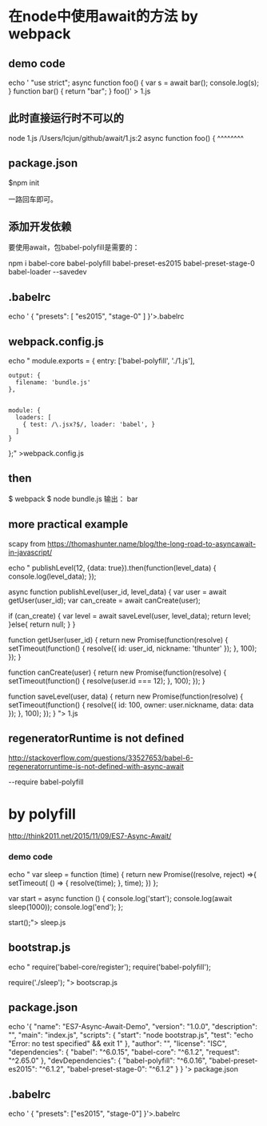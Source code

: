 # 在node中使用await的方法 by webpack

## demo code

echo '
  "use strict";
  async function foo() {
    var s = await bar();
    console.log(s);
  }
  function bar() {
    return "bar";
  }
  foo()' > 1.js

  
  

## 此时直接运行时不可以的

  node 1.js
  /Users/lcjun/github/await/1.js:2
    async function foo() {
          ^^^^^^^^

## package.json

  $npm init 

一路回车即可。

## 添加开发依赖

要使用await，包babel-polyfill是需要的：

npm i babel-core babel-polyfill babel-preset-es2015 babel-preset-stage-0 babel-loader --savedev
  
## .babelrc

echo '
  {
    "presets": [ "es2015", "stage-0" ]
  }'>.babelrc


## webpack.config.js

  echo "
  module.exports = {
    entry: ['babel-polyfill', './1.js'],


    output: {
      filename: 'bundle.js'       
    },


    module: {
      loaders: [
        { test: /\.jsx?$/, loader: 'babel', }
      ]
    }
  };" >webpack.config.js

## then 

  $ webpack
  $ node bundle.js
输出：
  bar


## more practical example

scapy from https://thomashunter.name/blog/the-long-road-to-asyncawait-in-javascript/

echo "
publishLevel(12, {data: true}).then(function(level_data) {
  console.log(level_data);
});

async function publishLevel(user_id, level_data) {
  var user = await getUser(user_id);
  var can_create = await canCreate(user);

  if (can_create) {
    var level = await saveLevel(user, level_data);
    return level;  
  }else{
    return null;
  }
}

function getUser(user_id) {
  return new Promise(function(resolve) {
    setTimeout(function() {
      resolve({
        id: user_id,
        nickname: 'tlhunter'
      });
    }, 100);
  });
}

function canCreate(user) {
  return new Promise(function(resolve) {
    setTimeout(function() {
      resolve(user.id === 12);
    }, 100);
  });
}

function saveLevel(user, data) {
  return new Promise(function(resolve) {
    setTimeout(function() {
      resolve({
        id: 100,
        owner: user.nickname,
        data: data
      });
    }, 100);
  });
}
"> 1.js 


##  regeneratorRuntime is not defined

http://stackoverflow.com/questions/33527653/babel-6-regeneratorruntime-is-not-defined-with-async-await


--require babel-polyfill

# by polyfill

http://think2011.net/2015/11/09/ES7-Async-Await/

### demo code
  echo "
  var sleep = function (time) {
      return new Promise((resolve, reject) =>{
          setTimeout( () => {
              resolve(time);
          }, time);
      })
  };

  var start = async function () {
      console.log('start');
      console.log(await sleep(1000));
      console.log('end');
  };

  start();"> sleep.js
## bootstrap.js
  echo "
  require('babel-core/register');
  require('babel-polyfill');

  require('./sleep');
  "> bootscrap.js

## package.json
 
 echo '{
  "name": "ES7-Async-Await-Demo",
  "version": "1.0.0",
  "description": "",
  "main": "index.js",
  "scripts": {
    "start": "node bootstrap.js",
    "test": "echo \"Error: no test specified\" && exit 1"
  },
  "author": "",
  "license": "ISC",
  "dependencies": {
    "babel": "^6.0.15",
    "babel-core": "^6.1.2",
    "request": "^2.65.0"
  },
  "devDependencies": {
    "babel-polyfill": "^6.0.16",
    "babel-preset-es2015": "^6.1.2",
    "babel-preset-stage-0": "^6.1.2"
  }
}
'> package.json


## .babelrc
echo '
{
  "presets": ["es2015", "stage-0"]
}'>.babelrc



